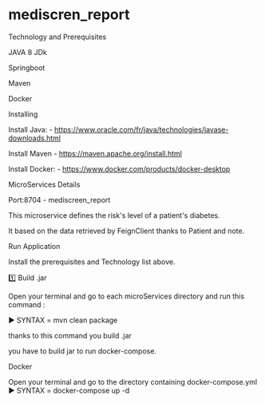 # mediscren_report

Technology and Prerequisites

JAVA 8 JDk

Springboot

Maven

Docker

Installing

Install Java: - https://www.oracle.com/fr/java/technologies/javase-downloads.html

Install Maven - https://maven.apache.org/install.html

Install Docker: - https://www.docker.com/products/docker-desktop

MicroServices Details

Port:8704 - mediscreen_report

This microservice defines the risk's level of a patient's diabetes. 

It based on the data retrieved by FeignClient thanks to Patient and note.


Run Application

Install the prerequisites and Technology list above.

1️⃣ Build .jar

Open your terminal and go to each microServices directory and run this command :


▶️ SYNTAX = mvn clean package


thanks to this command you build .jar


you have to build jar to run docker-compose.


Docker


Open your terminal and go to the directory containing docker-compose.yml
▶️ SYNTAX = docker-compose up -d
